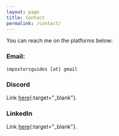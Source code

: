 ```yaml
---
layout: page
title: Contact
permalink: /contact/
---
```




You can reach me on the platforms below:

### Email:
`impostorsguides [at] gmail`
### Discord
Link [here](https://discord.gg/n7Sgv6UD){:target="_blank"}.
### LinkedIn
Link [here](https://www.linkedin.com/in/heyrichie/){:target="_blank"}.